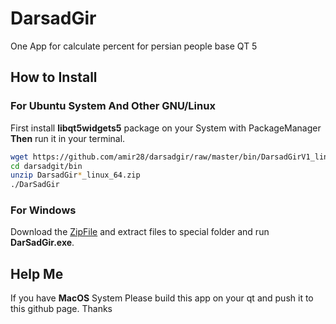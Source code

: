 # DarsadGir
One App for calculate percent for persian people base QT 5
## How to Install
### For Ubuntu System And Other GNU/Linux
First install **libqt5widgets5** package on your System with PackageManager  
**Then** run it in your terminal.
```sh
wget https://github.com/amir28/darsadgir/raw/master/bin/DarsadGirV1_linux_64.zip
cd darsadgit/bin
unzip DarsadGir*_linux_64.zip
./DarSadGir
```
### For Windows
Download the 
[ZipFile](https://raw.githubusercontent.com/amir28/darsadgir/master/bin/DarsadGirV1.1_Windows.zip) 
and extract files to special folder and run **DarSadGir.exe**.
## Help Me
If you have **MacOS** System Please build this app on your qt and push it to this github page. Thanks
